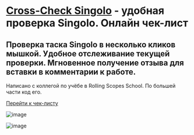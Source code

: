 # [Cross-Check Singolo](https://github.com/UniBreakfast/cross-check-singolo) - удобная проверка Singolo. Онлайн чек-лист

## Проверка таска Singolo в несколько кликов мышкой. Удобное отслеживание текущей проверки. Мгновенное получение отзыва для вставки в комментарии к работе.

Написано с коллегой по учёбе в Rolling Scopes School. По большей части код его.

[Перейти к чек-листу](https://unibreakfast.github.io/cross-check-singolo/)

![image](https://github.com/user-attachments/assets/d32a1429-4eee-4de4-9cff-f08e147d3e30)

![image](https://github.com/user-attachments/assets/d8e3a965-6e9c-4782-a5c0-7cf6cbaef3e3)


